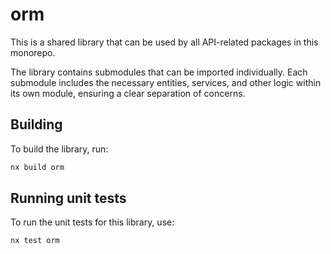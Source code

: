 # orm

This is a shared library that can be used by all API-related packages in this monorepo.

The library contains submodules that can be imported individually. Each submodule includes the necessary entities, services, and other logic within its own module, ensuring a clear separation of concerns.

## Building

To build the library, run:

```bash
nx build orm
```

## Running unit tests

To run the unit tests for this library, use:

```bash
nx test orm
```
